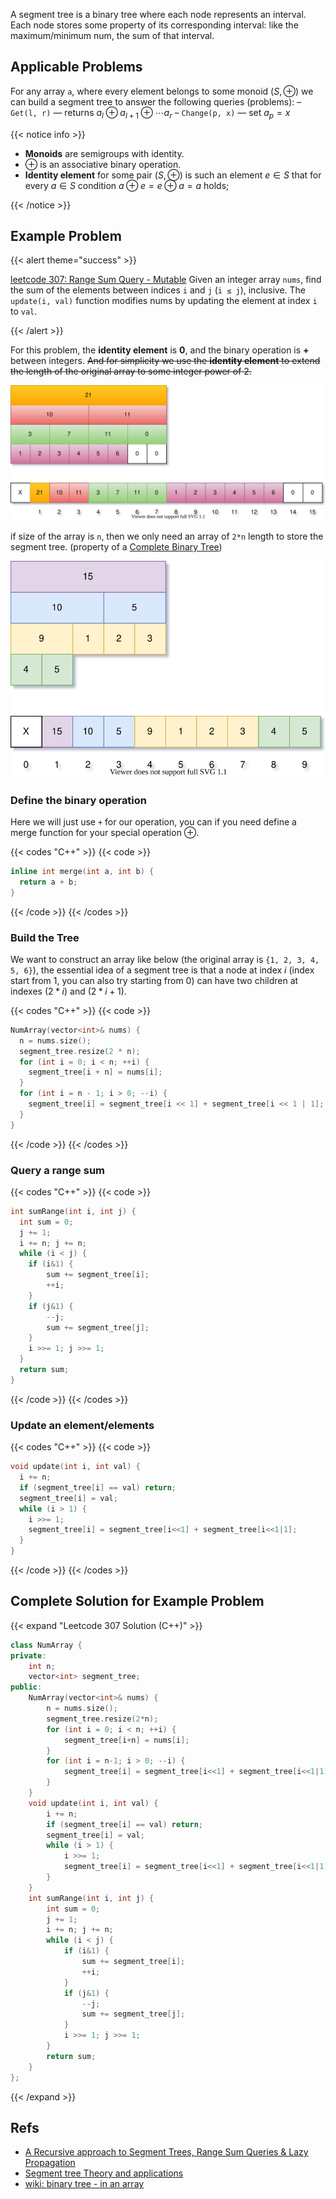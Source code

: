 
A segment tree is a binary tree where each node represents an interval. Each node stores some property of its corresponding interval: like the maximum/minimum num, the sum of that interval.

<!-- more -->
## Applicable Problems

For any array `a`, where every element belongs to some monoid $(S, \oplus)$ we can build a segment tree to answer the following queries (problems):
– `Get(l, r)` — returns $a_l \oplus a_{l+1} \oplus \dotsb a_r$
– `Change(p, x)` — set $a_p = x$

{{< notice info >}}

* **Monoids** are semigroups with identity.
* $\oplus$ is an associative binary operation.
* **Identity element** for some pair $(S, \oplus)$ is such an element $e \in S$ that for every $a \in S$ condition $a ⊕ e = e \oplus a = a$ holds;

{{< /notice >}}

## Example Problem

{{< alert theme="success" >}}

[leetcode 307: Range Sum Query - Mutable](https://leetcode.com/problems/range-sum-query-mutable/)
Given an integer array `nums`, find the sum of the elements between indices `i` and `j` (`i ≤ j`), inclusive.
The `update(i, val)` function modifies nums by updating the element at index `i` to `val`.

{{< /alert >}}

For this problem, the **identity element** is **0**, and the binary operation is **+** between integers.
~~And for simplicity we use the **identity element** to extend the length of the original array to some integer power of 2.~~

![segment tree to be built](./images/segment-tree-in-array.svg)

if size of the array is `n`, then we only need an array of `2*n` length to store the segment tree. (property of a [Complete Binary Tree](https://en.wikipedia.org/wiki/Binary_tree#Arrays))

![segment tree to be built](./images/segment-tree-in-array2.svg)

### Define the binary operation

Here we will just use `+` for our operation, you can if you need define a merge function for your special operation $\oplus$.

{{< codes "C++" >}}
{{< code >}}

```C++
inline int merge(int a, int b) {
  return a + b;
}
```

{{< /code >}}
{{< /codes >}}

### Build the Tree

We want to construct an array like below (the original array is `{1, 2, 3, 4, 5, 6}`), the essential idea of a segment tree is that a node at index $i$ (index start from 1, you can also try starting from 0) can have two children at indexes $(2 \ast i)$ and $(2 \ast i + 1)$.

{{< codes "C++" >}}
{{< code >}}

```C++
NumArray(vector<int>& nums) {
  n = nums.size();
  segment_tree.resize(2 * n);
  for (int i = 0; i < n; ++i) {
    segment_tree[i + n] = nums[i];
  }
  for (int i = n - 1; i > 0; --i) {
    segment_tree[i] = segment_tree[i << 1] + segment_tree[i << 1 | 1];
  }
}
```

{{< /code >}}
{{< /codes >}}

### Query a range sum

{{< codes "C++" >}}
{{< code >}}

```C++
int sumRange(int i, int j) {
  int sum = 0;
  j += 1;
  i += n; j += n;
  while (i < j) {
    if (i&1) {
        sum += segment_tree[i];
        ++i;
    }
    if (j&1) {
        --j;
        sum += segment_tree[j];
    }
    i >>= 1; j >>= 1;
  }
  return sum;
}
```

{{< /code >}}
{{< /codes >}}

### Update an element/elements

{{< codes "C++" >}}
{{< code >}}

```C++
void update(int i, int val) {
  i += n;
  if (segment_tree[i] == val) return;
  segment_tree[i] = val;
  while (i > 1) {
    i >>= 1;
    segment_tree[i] = segment_tree[i<<1] + segment_tree[i<<1|1];
  }
}
```

{{< /code >}}
{{< /codes >}}

## Complete Solution for Example Problem

{{< expand "Leetcode 307 Solution (C++)" >}}

```C++
class NumArray {
private:
    int n;
    vector<int> segment_tree;
public:
    NumArray(vector<int>& nums) {
        n = nums.size();
        segment_tree.resize(2*n);
        for (int i = 0; i < n; ++i) {
            segment_tree[i+n] = nums[i];
        }
        for (int i = n-1; i > 0; --i) {
            segment_tree[i] = segment_tree[i<<1] + segment_tree[i<<1|1];
        }
    }
    void update(int i, int val) {
        i += n;
        if (segment_tree[i] == val) return;
        segment_tree[i] = val;
        while (i > 1) {
            i >>= 1;
            segment_tree[i] = segment_tree[i<<1] + segment_tree[i<<1|1];
        }
    }
    int sumRange(int i, int j) {
        int sum = 0;
        j += 1;
        i += n; j += n;
        while (i < j) {
            if (i&1) {
                sum += segment_tree[i];
                ++i;
            }
            if (j&1) {
                --j;
                sum += segment_tree[j];
            }
            i >>= 1; j >>= 1;
        }
        return sum;
    }
};
```

{{< /expand >}}

## Refs

* [A Recursive approach to Segment Trees, Range Sum Queries & Lazy Propagation](https://leetcode.com/articles/a-recursive-approach-to-segment-trees-range-sum-queries-lazy-propagation/)
* [Segment tree Theory and applications](http://maratona.ic.unicamp.br/MaratonaVerao2016/material/segment_tree_lecture.pdf)
* [wiki: binary tree - in an array](https://en.wikipedia.org/wiki/Binary_tree#Arrays)
